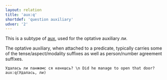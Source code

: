 ```yaml
---
layout: relation
title: 'aux:q'
shortdef: 'question auxiliary'
udver: '2'
---
```


This is a subtype of [aux](), used for the optative auxiliary _ли_.

The optative auxiliary, when attached to a predicate,
typically carries some of the tense/aspect/modality suffixes as well as person/number agreement suffixes.

~~~ sdparse
Удалась ли панжемс ся кенкшсь? \n Did he manage to open that door?
aux:q(Удалась, ли)
~~~

<!-- Interlanguage links updated St lis 3 20:58:41 CET 2021 -->
